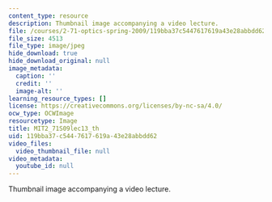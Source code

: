 ```yaml
---
content_type: resource
description: Thumbnail image accompanying a video lecture.
file: /courses/2-71-optics-spring-2009/119bba37c5447617619a43e28abbdd62_MIT2_71S09lec13_th.jpg
file_size: 4513
file_type: image/jpeg
hide_download: true
hide_download_original: null
image_metadata:
  caption: ''
  credit: ''
  image-alt: ''
learning_resource_types: []
license: https://creativecommons.org/licenses/by-nc-sa/4.0/
ocw_type: OCWImage
resourcetype: Image
title: MIT2_71S09lec13_th
uid: 119bba37-c544-7617-619a-43e28abbdd62
video_files:
  video_thumbnail_file: null
video_metadata:
  youtube_id: null
---
```

Thumbnail image accompanying a video lecture.